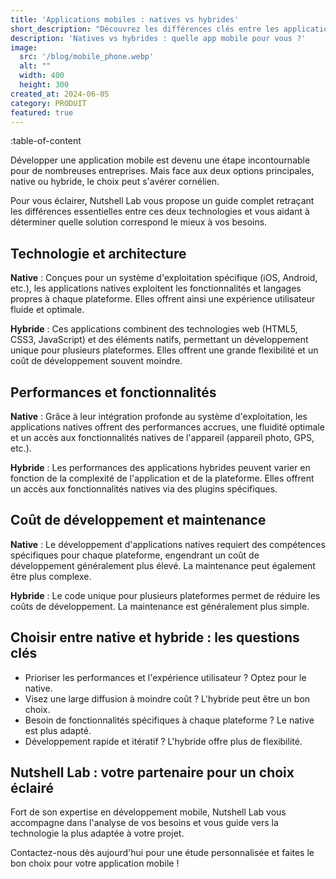 ```yaml
---
title: 'Applications mobiles : natives vs hybrides'
short_description: "Découvrez les différences clés entre les applications natives et hybrides pour choisir la solution adaptée à vos besoins. Contactez Nutshell Lab pour une analyse personnalisée et un développement sur-mesure de votre application mobile !"
description: 'Natives vs hybrides : quelle app mobile pour vous ?'
image:
  src: '/blog/mobile_phone.webp'
  alt: ""
  width: 400
  height: 300
created_at: 2024-06-05
category: PRODUIT
featured: true
---
```


:table-of-content

Développer une application mobile est devenu une étape incontournable pour de nombreuses entreprises. Mais face aux deux options principales, native ou hybride, le choix peut s'avérer cornélien.

Pour vous éclairer, Nutshell Lab vous propose un guide complet retraçant les différences essentielles entre ces deux technologies et vous aidant à déterminer quelle solution correspond le mieux à vos besoins.

## Technologie et architecture

**Native** : Conçues pour un système d'exploitation spécifique (iOS, Android, etc.), les applications natives exploitent les fonctionnalités et langages propres à chaque plateforme. Elles offrent ainsi une expérience utilisateur fluide et optimale.

**Hybride** : Ces applications combinent des technologies web (HTML5, CSS3, JavaScript) et des éléments natifs, permettant un développement unique pour plusieurs plateformes. Elles offrent une grande flexibilité et un coût de développement souvent moindre.

## Performances et fonctionnalités

**Native** : Grâce à leur intégration profonde au système d'exploitation, les applications natives offrent des performances accrues, une fluidité optimale et un accès aux fonctionnalités natives de l'appareil (appareil photo, GPS, etc.).

**Hybride** : Les performances des applications hybrides peuvent varier en fonction de la complexité de l'application et de la plateforme. Elles offrent un accès aux fonctionnalités natives via des plugins spécifiques.

## Coût de développement et maintenance

**Native** : Le développement d'applications natives requiert des compétences spécifiques pour chaque plateforme, engendrant un coût de développement généralement plus élevé. La maintenance peut également être plus complexe.

**Hybride** : Le code unique pour plusieurs plateformes permet de réduire les coûts de développement. La maintenance est généralement plus simple.

## Choisir entre native et hybride : les questions clés

 + Prioriser les performances et l'expérience utilisateur ? Optez pour le native.
 + Visez une large diffusion à moindre coût ? L'hybride peut être un bon choix.
 + Besoin de fonctionnalités spécifiques à chaque plateforme ? Le native est plus adapté.
 + Développement rapide et itératif ? L'hybride offre plus de flexibilité.

## Nutshell Lab : votre partenaire pour un choix éclairé

Fort de son expertise en développement mobile, Nutshell Lab vous accompagne dans l'analyse de vos besoins et vous guide vers la technologie la plus adaptée à votre projet.

Contactez-nous dès aujourd'hui pour une étude personnalisée et faites le bon choix pour votre application mobile !
